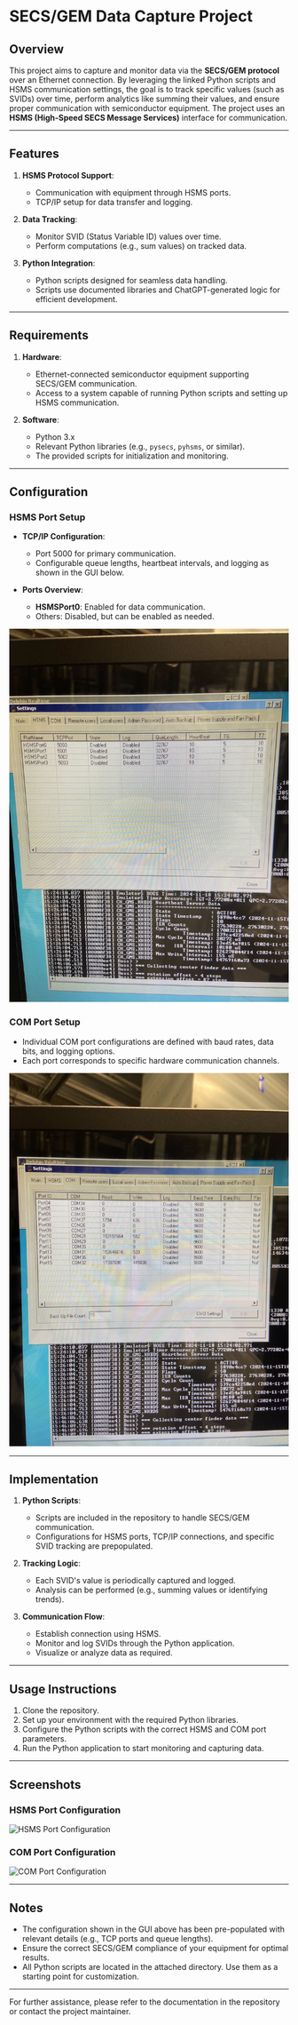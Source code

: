 # SECS/GEM Data Capture Project

## Overview
This project aims to capture and monitor data via the **SECS/GEM protocol** over an Ethernet connection. By leveraging the linked Python scripts and HSMS communication settings, the goal is to track specific values (such as SVIDs) over time, perform analytics like summing their values, and ensure proper communication with semiconductor equipment. The project uses an **HSMS (High-Speed SECS Message Services)** interface for communication.

---

## Features
1. **HSMS Protocol Support**:
   - Communication with equipment through HSMS ports.
   - TCP/IP setup for data transfer and logging.

2. **Data Tracking**:
   - Monitor SVID (Status Variable ID) values over time.
   - Perform computations (e.g., sum values) on tracked data.

3. **Python Integration**:
   - Python scripts designed for seamless data handling.
   - Scripts use documented libraries and ChatGPT-generated logic for efficient development.

---

## Requirements
1. **Hardware**:
   - Ethernet-connected semiconductor equipment supporting SECS/GEM communication.
   - Access to a system capable of running Python scripts and setting up HSMS communication.

2. **Software**:
   - Python 3.x
   - Relevant Python libraries (e.g., `pysecs`, `pyhsms`, or similar).
   - The provided scripts for initialization and monitoring.

---

## Configuration
### HSMS Port Setup
- **TCP/IP Configuration**:
  - Port 5000 for primary communication.
  - Configurable queue lengths, heartbeat intervals, and logging as shown in the GUI below.

- **Ports Overview**:
  - **HSMSPort0**: Enabled for data communication.
  - Others: Disabled, but can be enabled as needed.

![HSMS Port Settings](images/IMG_2729.jpg)

### COM Port Setup
- Individual COM port configurations are defined with baud rates, data bits, and logging options.
- Each port corresponds to specific hardware communication channels.

![COM Port Settings](/images/IMG_2728.jpg)

---

## Implementation
1. **Python Scripts**:
   - Scripts are included in the repository to handle SECS/GEM communication.
   - Configurations for HSMS ports, TCP/IP connections, and specific SVID tracking are prepopulated.

2. **Tracking Logic**:
   - Each SVID's value is periodically captured and logged.
   - Analysis can be performed (e.g., summing values or identifying trends).

3. **Communication Flow**:
   - Establish connection using HSMS.
   - Monitor and log SVIDs through the Python application.
   - Visualize or analyze data as required.

---

## Usage Instructions
1. Clone the repository.
2. Set up your environment with the required Python libraries.
3. Configure the Python scripts with the correct HSMS and COM port parameters.
4. Run the Python application to start monitoring and capturing data.

---

## Screenshots
### HSMS Port Configuration
![HSMS Port Configuration](attachment://IMG_2729.jpg)

### COM Port Configuration
![COM Port Configuration](attachment://IMG_2728.jpg)

---

## Notes
- The configuration shown in the GUI above has been pre-populated with relevant details (e.g., TCP ports and queue lengths).
- Ensure the correct SECS/GEM compliance of your equipment for optimal results.
- All Python scripts are located in the attached directory. Use them as a starting point for customization.

---

For further assistance, please refer to the documentation in the repository or contact the project maintainer.
